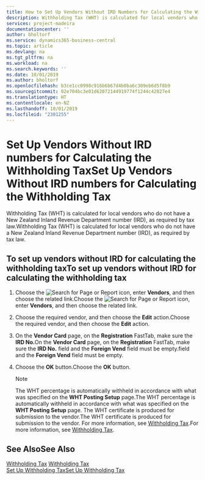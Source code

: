 ```yaml
---
title: How to Set Up Vendors Without IRD Numbers for Calculating the Withholding Tax
description: Withholding Tax (WHT) is calculated for local vendors who do not have a New Zealand Inland Revenue Department number.
services: project-madeira
documentationcenter: ''
author: bholtorf
ms.service: dynamics365-business-central
ms.topic: article
ms.devlang: na
ms.tgt_pltfrm: na
ms.workload: na
ms.search.keywords: ''
ms.date: 10/01/2019
ms.author: bholtorf
ms.openlocfilehash: b3ce1cc0998c916b6b67d4b0ba6c309eb6d5f8b9
ms.sourcegitcommit: 02e704bc3e01d62072144919774f1244c42827e4
ms.translationtype: HT
ms.contentlocale: en-NZ
ms.lasthandoff: 10/01/2019
ms.locfileid: "2301255"
---
```

# <a name="set-up-vendors-without-ird-numbers-for-calculating-the-withholding-tax"></a><span data-ttu-id="9141e-103">Set Up Vendors Without IRD numbers for Calculating the Withholding Tax</span><span class="sxs-lookup"><span data-stu-id="9141e-103">Set Up Vendors Without IRD numbers for Calculating the Withholding Tax</span></span>
<span data-ttu-id="9141e-104">Withholding Tax (WHT) is calculated for local vendors who do not have a New Zealand Inland Revenue Department number (IRD), as required by tax law.</span><span class="sxs-lookup"><span data-stu-id="9141e-104">Withholding Tax (WHT) is calculated for local vendors who do not have a New Zealand Inland Revenue Department number (IRD), as required by tax law.</span></span>  

## <a name="to-set-up-vendors-without-ird-for-calculating-the-withholding-tax"></a><span data-ttu-id="9141e-105">To set up vendors without IRD for calculating the withholding tax</span><span class="sxs-lookup"><span data-stu-id="9141e-105">To set up vendors without IRD for calculating the withholding tax</span></span>  
1.  <span data-ttu-id="9141e-106">Choose the ![Search for Page or Report](../../media/ui-search/search_small.png "Search for Page or Report icon") icon, enter **Vendors**, and then choose the related link.</span><span class="sxs-lookup"><span data-stu-id="9141e-106">Choose the ![Search for Page or Report](../../media/ui-search/search_small.png "Search for Page or Report icon") icon, enter **Vendors**, and then choose the related link.</span></span>  
2.  <span data-ttu-id="9141e-107">Choose the required vendor, and then choose the **Edit** action.</span><span class="sxs-lookup"><span data-stu-id="9141e-107">Choose the required vendor, and then choose the **Edit** action.</span></span>  
3.  <span data-ttu-id="9141e-108">On the **Vendor Card** page, on the **Registration** FastTab, make sure the **IRD No.**</span><span class="sxs-lookup"><span data-stu-id="9141e-108">On the **Vendor Card** page, on the **Registration** FastTab, make sure the **IRD No.**</span></span> <span data-ttu-id="9141e-109">field and the **Foreign Vend** field must be empty.</span><span class="sxs-lookup"><span data-stu-id="9141e-109">field and the **Foreign Vend** field must be empty.</span></span>  
4.  <span data-ttu-id="9141e-110">Choose the **OK** button.</span><span class="sxs-lookup"><span data-stu-id="9141e-110">Choose the **OK** button.</span></span>  

    > [!NOTE]  
    >  <span data-ttu-id="9141e-111">The WHT percentage is automatically withheld in accordance with what was specified on the **WHT Posting Setup** page.</span><span class="sxs-lookup"><span data-stu-id="9141e-111">The WHT percentage is automatically withheld in accordance with what was specified on the **WHT Posting Setup** page.</span></span> <span data-ttu-id="9141e-112">The WHT certificate is produced for submission to the vendor.</span><span class="sxs-lookup"><span data-stu-id="9141e-112">The WHT certificate is produced for submission to the vendor.</span></span> <span data-ttu-id="9141e-113">For more information, see [Withholding Tax](withholding-tax.md).</span><span class="sxs-lookup"><span data-stu-id="9141e-113">For more information, see [Withholding Tax](withholding-tax.md).</span></span>  

## <a name="see-also"></a><span data-ttu-id="9141e-114">See Also</span><span class="sxs-lookup"><span data-stu-id="9141e-114">See Also</span></span>  
<span data-ttu-id="9141e-115">[Withholding Tax](withholding-tax.md) </span><span class="sxs-lookup"><span data-stu-id="9141e-115">[Withholding Tax](withholding-tax.md) </span></span>  
[<span data-ttu-id="9141e-116">Set Up Withholding Tax</span><span class="sxs-lookup"><span data-stu-id="9141e-116">Set Up Withholding Tax</span></span>](how-to-set-up-withholding-tax.md)
